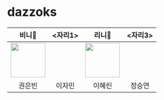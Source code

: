 # dazzoks

<div align="center">

| 비니🥐 | <자리1> | 리니🦦 | <자리3> |
| :---: | :---: | :---: | :---: |
| <a href="https://github.com/eunbeann"><img src="https://avatars.githubusercontent.com/u/65286685?v=4" width="80px"/></a>  | | <a href="https://github.com/HYERINI"><img src="https://user-images.githubusercontent.com/77167694/230841846-5d4ef488-38b6-46cb-b09d-b33d7597c3bf.JPG" width="80px" /></a>|  |
| 권은빈  | 이자민 | 이혜린 | 정승연 |


